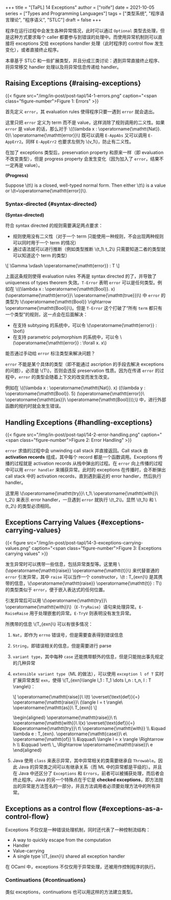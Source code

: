 +++
title = "[TaPL] 14 Exceptions"
author = ["roife"]
date = 2021-10-05
series = ["Types and Programming Languages"]
tags = ["类型系统", "程序语言理论", "程序语义", "STLC"]
draft = false
+++

程序在运行过程中会发生各种异常情况，此时可以通过 `Optional` 类型去处理，但是这种方式要求每个 caller 都要参与到错误的处理中。而使用异常机制则可以直接将 exceptions 交给 exceptions handler 处理（此时程序的 control flow 发生变化），或者直接终止程序。

本章基于 STLC 和一些扩展类型，并且分成三类讨论：遇到异常直接终止程序、将异常移交 handler 处理以及将异常信息传递给 handler。


## Raising Exceptions {#raising-exceptions}

{{< figure src="/img/in-post/post-tapl/14-1-errors.png" caption="<span class=\"figure-number\">Figure 1: </span>Errors" >}}

首先定义 `error`，其 evaluation rules 使得程序只要一遇到 `error` 就会退出。

这里只把 `error` 定义为 term 而不是 value，这样消除了规则调用的二义性。如果 `error` 是 value 的话，那么对于 \\((\lambda x : \operatorname{\mathtt{Nat}}. 0)\ \operatorname{\mathtt{error}}\\) 既可以调用 `E-AppAbs` 又可以调用 `E-AppErr2`。同样 `E-AppErr2` 也要求左侧为 \\(v\_1\\)，防止有二义性。

在加了 exceptions 类型后，preservation property 和原来一样（即 evaluation 不改变类型），但是 progress property 会发生变化（因为加入了 `error`，结果不一定再是 value）。

<div class="definition">

**(Progress)**

Suppose \\(t\\) is a closed, well-typed normal form. Then either \\(t\\) is a value or \\(t=\operatorname{\mathtt{error}}\\).

</div>


### Syntax-directed {#syntax-directed}

<div class="definition">

**(Syntax-directed)**

符合 syntax directed 的规则需要满足两点要求：

-   规则使用没有二义性（对于一个 term 只能使用一种规则，不会出现两种规则可以同时用于一个 term 的情况）
-   通过语法就可以进行推断（例如类型推断 \\(t\_1\ t\_2\\) 只需要知道二者的类型就可以知道这个 term 的类型）

</div>

\\[
\Gamma \vdash \operatorname{\mathtt{error}} : T
\\]

上面这条规则使得 evaluation rules 不再是 syntax directed 的了，并导致了 uniqueness of types theorem 失效。`T-Error` 表明 `error` 可以是任何类型。例如在 \\((\lambda x : \operatorname{\mathtt{Bool}}. x)(\operatorname{\mathtt{error}}\ \operatorname{\mathtt{true}})\\) 中 `error` 的类型为 \\(\operatorname{\mathtt{Bool}} \rightarrow \operatorname{\mathtt{Bool}}\\)。但是 `T-Error` 这个打破了“所有 `term` 都只有一个类型”的规则，这一点会在后面解决：

-   在支持 subtyping 的系统中，可以令 \\(\operatorname{\mathtt{error}} : \bot\\)
-   在支持 parametric polymorphism 的系统中，可以令 \\(\operatorname{\mathtt{error}} : \forall x. x\\)

<div class="question">

能否通过手动给 `error` 标注类型来解决问题？

</div>

<div class="answer">

`error` 不能是某个具体的类型（即不能通过 ascription 的手段去解决 exceptions 的问题），必须是 \\(T\\)，否则会违反 preservation 性质。因为在传递 `error` 的过程中，`error` 的类型会随着上下文的改变而发生改变。

例如在 \\((\lambda x : \operatorname{\mathtt{Nat}}. x) ((\lambda y : \operatorname{\mathtt{Bool}}. 5) (\operatorname{\mathtt{error}}\ \operatorname{\mathtt{as}}\ \operatorname{\mathtt{Bool}}));\\) 中，进行外部函数的规约时就会发生错误。

</div>


## Handling Exceptions {#handling-exceptions}

{{< figure src="/img/in-post/post-tapl/14-2-error-handling.png" caption="<span class=\"figure-number\">Figure 2: </span>Error Handling" >}}

`error` 求值的过程中会 unwinding call stack 并直接返回。Call stack 由 **activation records** 组成，其中每个 record 都是一个函数调用。Exceptions 传播的过程就是 activation records 从栈中弹出的过程。在 `error` 向上传播的过程中可以用 `error handler` 来捕获异常。此时的 exceptions 在传播时，会不断弹出 call stack 中的 activation records，直到遇到最近的 error handler，然后执行 handler。

这里用 \\(\operatorname{\mathtt{try}}\ t\_1\ \operatorname{\mathtt{with}}\ t\_2\\) 来表示 error handler，一旦遇到 `error` 就执行 \\(t\_2\\)。显然 \\(t\_1\\) 和 \\(t\_2\\) 的类型必须相同。


## Exceptions Carrying Values {#exceptions-carrying-values}

{{< figure src="/img/in-post/post-tapl/14-3-exceptions-carrying-values.png" caption="<span class=\"figure-number\">Figure 3: </span>Exceptions carrying values" >}}

发生异常时可以携带一些信息，包括异常类型等。这里用 \\(\operatorname{\mathtt{raise}} \operatorname{\mathtt{t}}\\) 来代替普通的 `error` 引发异常，其中 `raise` 可以当作一个 constructor，\\(t : T\_{exn}\\) 是其携带的信息，\\(\operatorname{\mathtt{raise}} \operatorname{\mathtt{t}} : T\\) 的类型类似于 `error`，便于嵌入表达式的任何位置。

引发异常后可以用 \\(\operatorname{\mathtt{try}}\ \operatorname{\mathtt{with}}\\)（`E-TryRaise`）语句来处理异常。`E-RaiseRaise` 用于处理嵌套的异常。`E-TryV` 则表明没有发生异常。

所携带的信息 \\(T\_{exn}\\) 可以有很多情况：

1.  `Nat`，即作为 `errno` 错误号，但是需要查表得到错误信息
2.  `String`，即错误相关的信息，但是需要进行 parse
3.  `variant type`，其中每种 `case` 还能携带额外的信息，但是只能抛出事先规定的几种异常
4.  `extensible variant type`（ML 的做法），可以使用 `exception l of T` 实时扩展异常类型 `exn`，使得 \\(T\_{exn}\langle l\_1 : T\_1 \dots l\_n : t\_n, l : T \rangle\\)：

    \\[
       \operatorname{\mathtt{raise}}\ l(t) \overset{\text{def}}{=} \operatorname{\mathtt{raise}}\ (\langle l = t \rangle\ \operatorname{\mathtt{as}}\ T\_{exn})
       \\]

    \begin{aligned}
    \operatorname{\mathtt{raise}}\ t\ \operatorname{\mathtt{with}}\ l(x) \overset{\text{def}}{=} &\operatorname{\mathtt{try}}\ t\ \operatorname{\mathtt{with}} \\\\
    &\quad \lambda e : T\_{exn}. \operatorname{\mathtt{case}}\ e\ \operatorname{\mathtt{of}} \\\\
    &\qquad\ \langle l = x \rangle \Rightarrow h \\\\
    &\qquad \vert\ \\\_ \Rightarrow \operatorname{\mathtt{raise}}\ e
    \end{aligned}

5.  Java 使用 `class` 来表示异常，其中异常相关的类需要继承自 `Throwable`。因此 Java 的异常类之间可以有继承关系（而 ML 中的异常都是平级的）。并且在 Java 中还区分了 `Exceptions` 和 `Errors`，前者可以被捕获处理，而后者会终止程序。Java 的另一个特殊点在于它是 **checked exceptions**，即方法抛出的异常是方法签名的一部分，并且方法调用者必须要处理方法中的所有异常。


## Exceptions as a control flow {#exceptions-as-a-control-flow}

Exceptions 不仅仅是一种错误处理机制，同时还代表了一种控制流结构：

-   A way to quickly escape from the computation
-   Handler
-   Value-carrying
-   A single type \\(T\_{exn}\\) shared all exception handler

在 OCaml 中，exceptions 不仅仅用于异常处理，还被用作控制程序的执行。


### Continuations {#continuations}

类似 exceptions，continuations 也可以用这样的方法建立类型。
